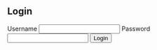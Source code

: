 <!DOCTYPE html>
<html>
<head>
    <title>Login Page</title>
    <link rel="stylesheet" type="text/css" href="yu.css">
</head>
<body>
    <div class="login-container">
        <h2>Login</h2>
        <form action="/login" method="post">
            <label for="username">Username</label>
            <input type="text" id="username" name="username" required>
            <label for="password">Password</label>
            <input type="password" id="password" name="password" required>
            <button type="submit">Login</button>
        </form>
    </div>
</body>
</html>
